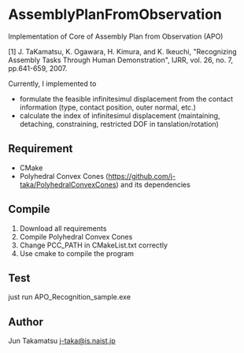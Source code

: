 # AssemblyPlanFromObservation
Implementation of Core of Assembly Plan from Observation (APO)

[1] J. TaKamatsu, K. Ogawara, H. Kimura, and K. Ikeuchi, "Recognizing Assembly Tasks Through Human Demonstration", IJRR, vol. 26, no. 7, pp.641-659, 2007.

Currently, I implemented to 
- formulate the feasible infinitesimul displacement from the contact information (type, contact position, outer normal, etc.)
- calculate the index of infinitesimul displacement (maintaining, detaching, constraining, restricted DOF in tanslation/rotation)

## Requirement
- CMake
- Polyhedral Convex Cones (https://github.com/j-taka/PolyhedralConvexCones) and its dependencies

## Compile
1. Download all requirements
2. Compile Polyhedral Convex Cones
3. Change PCC_PATH in CMakeList.txt correctly
4. Use cmake to compile the program

## Test
just run APO_Recognition_sample.exe

## Author
Jun Takamatsu j-taka@is.naist.jp
